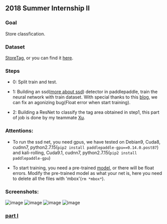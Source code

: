 ## 2018 Summer Internship II

### Goal
Store classfication.

### Dataset
[StoreTag](https://aistudio.baidu.com/aistudio/datasetdetail/274), or you can find it [here](https://drive.google.com/file/d/15EuZAkcaq5mkBUnq0cR5x33VTPINFQ1e/view?usp=sharing).

### Steps

- 0: Split train and test.

- 1: Building an ssd([more about ssd](http://arxiv.org/abs/1512.02325)) detector in paddlepaddle, train the neural network with train dataset. With special thanks to this [blog](https://blog.csdn.net/qq_33200967/article/details/79126830), we can fix an agonizing bug(Float error when start training).

- 2: Building a ResNet to classify the tag area obtained in step1, this part of job is done by my teammate [Xu](https://github.com/LunHui123).

### Attentions:

* To run the ssd net, you need gpus, we have tested on Debian9, Cuda8, cudnn7, python2.7.15(```pip2 install paddlepaddle-gpu==0.14.0.post87```) and kali-rolling, Cuda9.1, cudnn7, python2.7.15(```pip2 install paddlepaddle-gpu```)

* To start training, you need a pre-trained [model](http://paddlepaddle.bj.bcebos.com/model_zoo/detection/ssd_model/vgg_model.tar.gz), or there will be float errors. Modify the pre-trained model as what your net is, here you need to delete all the files with 'mbox'(```rm *mbox*```).

### Screenshots:
![image](https://acytoo.github.io/HPSRC/2018Internship/2018internship0.png)
![image](https://acytoo.github.io/HPSRC/2018Internship/2018internship1.png)
![image](https://acytoo.github.io/HPSRC/2018Internship/2018internship2.png)
![image](https://acytoo.github.io/HPSRC/2018Internship/2018internship3.png)

### [part I](https://github.com/Acytoo/2018SummerInternshipI)
